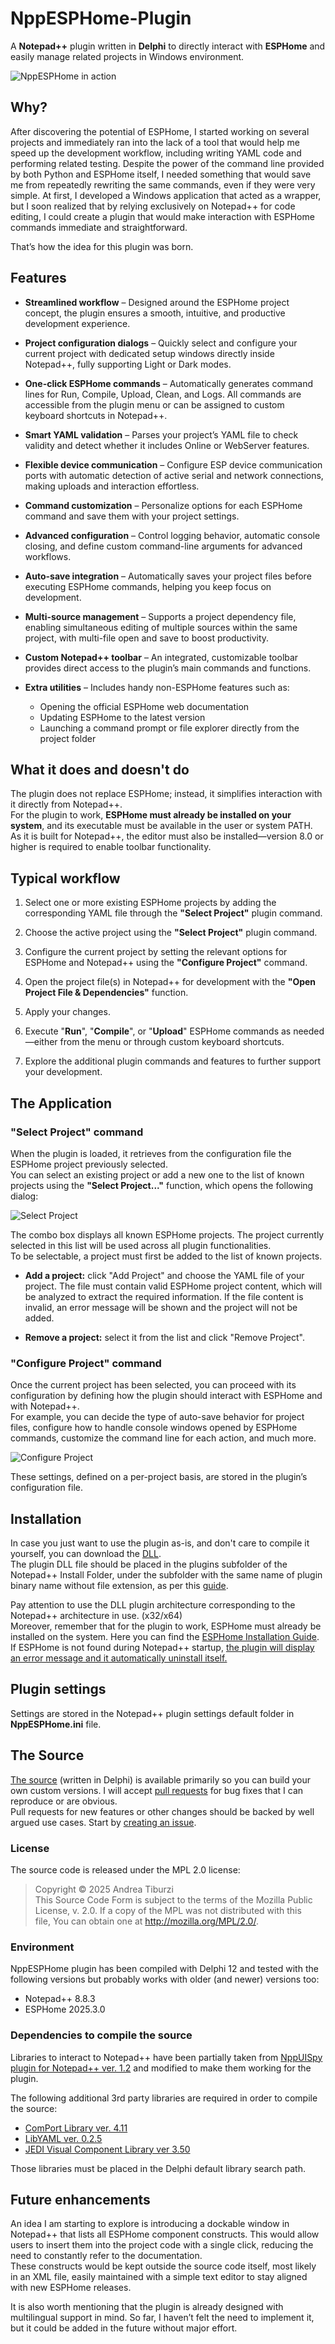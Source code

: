 # NppESPHome-Plugin

A **Notepad++** plugin written in **Delphi** to directly interact with **ESPHome** and easily manage related projects in Windows environment.

![NppESPHome in action](Art/group.png)

## Why?

After discovering the potential of ESPHome, I started working on several projects and immediately ran into the lack of a tool that would help me speed up the development workflow, including writing YAML code and performing related testing.
Despite the power of the command line provided by both Python and ESPHome itself, I needed something that would save me from repeatedly rewriting the same commands, even if they were very simple.
At first, I developed a Windows application that acted as a wrapper, but I soon realized that by relying exclusively on Notepad++ for code editing, I could create a plugin that would make interaction with ESPHome commands immediate and straightforward.

That’s how the idea for this plugin was born.

## Features

* **Streamlined workflow** – Designed around the ESPHome project concept, the plugin ensures a smooth, intuitive, and productive development experience.

* **Project configuration dialogs** – Quickly select and configure your current project with dedicated setup windows directly inside Notepad++, fully supporting Light or Dark modes.

* **One-click ESPHome commands** – Automatically generates command lines for Run, Compile, Upload, Clean, and Logs. All commands are accessible from the plugin menu or can be assigned to custom keyboard shortcuts in Notepad++.

* **Smart YAML validation** – Parses your project’s YAML file to check validity and detect whether it includes Online or WebServer features.

* **Flexible device communication** – Configure ESP device communication ports with automatic detection of active serial and network connections, making uploads and interaction effortless.

* **Command customization** – Personalize options for each ESPHome command and save them with your project settings.

* **Advanced configuration** – Control logging behavior, automatic console closing, and define custom command-line arguments for advanced workflows.

* **Auto-save integration** – Automatically saves your project files before executing ESPHome commands, helping you keep focus on development.

* **Multi-source management** – Supports a project dependency file, enabling simultaneous editing of multiple sources within the same project, with multi-file open and save to boost productivity.

* **Custom Notepad++ toolbar** – An integrated, customizable toolbar provides direct access to the plugin’s main commands and functions.

* **Extra utilities** – Includes handy non-ESPHome features such as:
    - Opening the official ESPHome web documentation
    - Updating ESPHome to the latest version
    - Launching a command prompt or file explorer directly from the project folder

## What it does and doesn't do

The plugin does not replace ESPHome; instead, it simplifies interaction with it directly from Notepad++.  
For the plugin to work, **ESPHome must already be installed on your system**, and its executable must be available in the user or system PATH.  
As it is built for Notepad++, the editor must also be installed—version 8.0 or higher is required to enable toolbar functionality.

## Typical workflow

1.   Select one or more existing ESPHome projects by adding the corresponding YAML file through the **"Select Project"** plugin command.
    
2.   Choose the active project using the **"Select Project"** plugin command.
    
3.   Configure the current project by setting the relevant options for ESPHome and Notepad++ using the **"Configure Project"** command.
    
4.   Open the project file(s) in Notepad++ for development with the **"Open Project File & Dependencies"** function.
    
5.   Apply your changes.
    
6.   Execute "**Run**", "**Compile**", or "**Upload**" ESPHome commands as needed—either from the menu or through custom keyboard shortcuts.
    
7.   Explore the additional plugin commands and features to further support your development.

## The Application

### "Select Project" command

When the plugin is loaded, it retrieves from the configuration file the ESPHome project previously selected.  
You can select an existing project or add a new one to the list of known projects using the **"Select Project..."** function, which opens the following dialog:

![Select Project](Art/select.png)

The combo box displays all known ESPHome projects. The project currently selected in this list will be used across all plugin functionalities.  
To be selectable, a project must first be added to the list of known projects.

-   **Add a project:** click "Add Project" and choose the YAML file of your project. The file must contain valid ESPHome project content, which will be analyzed to extract the required information. If the file content is invalid, an error message will be shown and the project will not be added.
    
-   **Remove a project:** select it from the list and click "Remove Project".


### "Configure Project" command

Once the current project has been selected, you can proceed with its configuration by defining how the plugin should interact with ESPHome and with Notepad++.  
For example, you can decide the type of auto-save behavior for project files, configure how to handle console windows opened by ESPHome commands, customize the command line for each action, and much more.

![Configure Project](Art/config.png)

These settings, defined on a per-project basis, are stored in the plugin’s configuration file.


## Installation

In case you just want to use the plugin as-is, and don't care to compile it yourself, you can download the [DLL](https://github.com/atiburzi/NppESPHome-Plugin/tree/main/Bin).<br/>
The plugin DLL file should be placed in the plugins subfolder of the Notepad++ Install Folder, under the subfolder with the same name of plugin binary name without file extension, as per this [guide](https://npp-user-manual.org/docs/plugins/#install-plugin-manually).<br/>

Pay attention to use the DLL plugin architecture corresponding to the Notepad++ architecture in use. (x32/x64)<br/>
Moreover, remember that for the plugin to work, ESPHome must already be installed on the system. 
Here you can find the [ESPHome Installation Guide](https://www.esphome.io/guides/installing_esphome/).
If ESPHome is not found during Notepad++ startup, <ins>the plugin will display an error message and it automatically uninstall itself.</ins><br/>

## Plugin settings
Settings are stored in the Notepad++ plugin settings default folder in **NppESPHome.ini** file.

## The Source
[The source](https://github.com/atiburzi/NppESPHome-Plugin/tree/main/Source) (written in Delphi) is available primarily so you can build your own custom versions.
I will accept [pull requests](https://github.com/atiburzi/NppESPHome-Plugin/pulls) for bug fixes that I can reproduce or are obvious.  
Pull requests for new features or other changes should be backed by well argued use cases. 
Start by [creating an issue](https://github.com/atiburzi/NppESPHome-Plugin/issues).

### License
The source code is released under the MPL 2.0 license:
> Copyright © 2025 Andrea Tiburzi  
> This Source Code Form is subject to the terms of the Mozilla Public  
> License, v. 2.0. If a copy of the MPL was not distributed with this  
> file, You can obtain one at http://mozilla.org/MPL/2.0/.

### Environment
NppESPHome plugin has been compiled with Delphi 12 and tested with the following versions but probably works with older (and newer) versions too:
  * Notepad++ 8.8.3
  * ESPHome 2025.3.0

### Dependencies to compile the source
Libraries to interact to Notepad++ have been partially taken from [NppUISpy plugin for Notepad++ ver. 1.2](https://github.com/dinkumoil/NppUISpy/tree/master/src/Lib) and modified to make them working for the plugin.

The following additional 3rd party libraries are required in order to compile the source:
  * [ComPort Library ver. 4.11](http://comport.sf.net/)
  * [LibYAML ver. 0.2.5](https://github.com/yaml/libyaml)
  * [JEDI Visual Component Library ver 3.50](https://github.com/project-jedi/jvcl)

Those libraries must be placed in the Delphi default library search path.

## Future enhancements
An idea I am starting to explore is introducing a dockable window in Notepad++ that lists all ESPHome component constructs. This would allow users to insert them into the project code with a single click, reducing the need to constantly refer to the documentation.  
These constructs would be kept outside the source code itself, most likely in an XML file, easily maintained with a simple text editor to stay aligned with new ESPHome releases.

It is also worth mentioning that the plugin is already designed with multilingual support in mind. So far, I haven’t felt the need to implement it, but it could be added in the future without major effort.